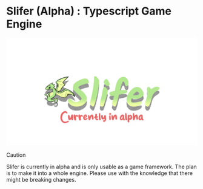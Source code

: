 # Slifer (Alpha) : Typescript Game Engine

![logo-alpha](./logo-alpha.png)

> [!CAUTION]
> Slifer is currently in alpha and is only usable as a game framework. The plan is to make it into a whole engine. Please use with the knowledge that there might be breaking changes.
